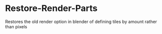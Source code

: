 Restore-Render-Parts
====================

Restores the old render option in blender of defining tiles by amount rather than pixels
